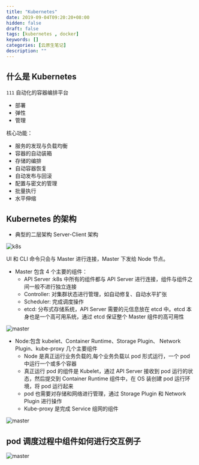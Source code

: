```yaml
---
title: "Kubernetes"
date: 2019-09-04T09:20:20+08:00
hidden: false
draft: false
tags: [kubernetes , docker]
keywords: []
categories: [云原生笔记]
description: ""
---
```


## 什么是 Kubernetes

<code>111</code>
自动化的容器编排平台

- 部署
- 弹性
- 管理

核心功能：

- 服务的发现与负载均衡
- 容器的自动装箱
- 存储的编排
- 自动容器恢复
- 自动发布与回滚
- 配置与密文的管理
- 批量执行
- 水平伸缩

## Kubernetes 的架构

- 典型的二层架构 Server-Client 架构

![k8s](/img/k8s_structure.png)

UI 和 CLI 命令只会与 Master 进行连接，Master 下发给 Node 节点。

- Master 包含 4 个主要的组件：
  - API Server :k8s 中所有的组件都与 API Server 进行连接，组件与组件之间一般不进行独立连接
  - Controller: 对集群状态进行管理，如自动修复、自动水平扩张
  - Scheduler: 完成调度操作
  - etcd: 分布式存储系统，API Server 需要的元信息放在 etcd 中。etcd 本身也是一个高可用系统，通过 etcd 保证整个 Master 组件的高可用性

![master](/img/master.png)

- Node:包含 kubelet、Container Runtime、Storage Plugin、 Network Plugin、kube-proxy 几个主要组件
  - Node 是真正运行业务负载的,每个业务负载以 pod 形式运行，一个 pod 中运行一个或多个容器
  - 真正运行 pod 的组件是 Kubelet，通过 API Server 接收到 pod 运行的状态，然后提交到 Container Runtime 组件中，在 OS 装创建 pod 运行环境，将 pod 运行起来
  - pod 也需要对存储和网络进行管理，通过 Storage Plugin 和 Network Plugin 进行操作
  - Kube-proxy 是完成 Service 组网的组件

![master](/img/node.png)

## pod 调度过程中组件如何进行交互例子

![master](/img/pod_progress.png)
